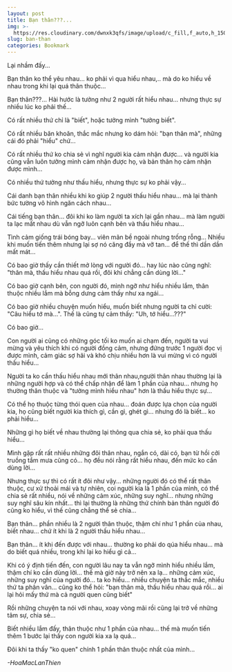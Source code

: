 ```yaml
---
layout: post
title: Bạn thân???...
img: >-
  https://res.cloudinary.com/dwnxk3qfs/image/upload/c_fill,f_auto,h_150,q_auto,w_150/v1577959718/tebisir_sop5kf.jpg
slug: ban-than
categories: Bookmark
---
```

Lại nhầm đấy...

Bạn thân ko thể yêu nhau... ko phải vì qua hiểu nhau,.. mà do ko hiểu về nhau trong khi lại quá thân thuộc...

Bạn thân???... Hài hước là tưởng như 2 người rất hiểu nhau... nhưng thực sự nhiều lúc ko phải thế...

Có rất nhiều thứ chỉ là "biết", hoặc tưởng mình "tưởng biết".

Có rất nhiều băn khoăn, thắc mắc nhưng ko dám hỏi: "bạn thân mà", những cái đó phải "hiểu" chứ...

Có rất nhiều thứ ko chia sẻ vì nghĩ người kia cảm nhận được... và người kia cũng vẫn luôn tưởng mình cảm nhận được họ, và bản thân họ cảm nhận được mình...

Có nhiều thứ tưởng như thấu hiểu, nhưng thực sự ko phải vậy...

Cái danh bạn thân nhiều khi ko giúp 2 người thấu hiểu nhau... mà lại thành bức tường vô hình ngăn cách nhau...

Cái tiếng bạn thân... đôi khi ko làm người ta xích lại gần nhau... mà làm người ta lạc mất nhau dù vẫn ngỡ luôn cạnh bên và thấu hiểu nhau...

Tình cảm giống trái bóng bay... viên mãn bề ngoài nhưng trống rỗng... Nhiều khi muốn tiến thêm nhưng lại sợ nó căng đầy mà vỡ tan... để thế thì dần dần mất mát...

Có bao giờ thấy cần thiết mở lòng với người đó... hay lúc nào cũng nghĩ: "thân mà, thấu hiểu nhau quá rồi, đôi khi chẳng cần dùng lời..."

Có bao giờ cạnh bên, con người đó, mình ngỡ như hiểu nhiều lắm, thân thuộc nhiều lắm mà bỗng dưng cảm thấy như xa ngái...

Có bao giờ nhiều chuyện muốn hiểu, muốn biết nhưng người ta chỉ cười: "Câu hiểu tớ mà...". Thế là cũng tự cảm thấy: "Uh, tớ hiểu...???"

Có bao giờ...

Con người ai cũng có những góc tối ko muốn ai chạm đến, người ta vui mừng và yêu thích khi có người đồng cảm, nhưng đứng trước 1 người đọc vị được mình, cảm giác sợ hãi và khó chịu nhiều hơn là vui mừng vì có người thấu hiểu...

Người ta ko cần thấu hiểu nhau mới thân nhau,người thân nhau thường lại là những người hợp và có thể chấp nhận để làm 1 phần của nhau... nhưng họ thường thân thuộc và "tưởng mình hiểu nhau" hơn là thấu hiểu thực sự...

Có thể họ thuộc từng thói quen của nhau... đoán được lựa chọn của người kia, họ cũng biết người kia thích gì, cần gì, ghét gì... nhưng đó là biết... ko phải hiểu...

Những gì họ biết về nhau thường lại thông qua chia sẻ, ko phải qua thấu hiểu...

Mình gặp rất rất nhiều những đôi thân nhau, ngắn có, dài có, bạn từ hồi cởi truồng tắm mưa cũng có... họ đều nói rằng rất hiểu nhau, đến mức ko cần dùng lời...

Nhưng thực sự thì có rất ít đôi như vậy... những người đó có thể rất thân thuộc, cư xử thoải mái và tự nhiên, coi người kia là 1 phần của mình, có thể chia sẻ rất nhiều, nói về những cảm xúc, những suy nghĩ... nhưng những suy nghĩ sâu kín nhất... thì lại thường là những thứ chính bản thân người đó cũng ko hiểu, vì thế cũng chẳng thể sẻ chia...

Bạn thân... phần nhiều là 2 người thân thuộc, thậm chí như 1 phần của nhau, biết nhau... chứ ít khi là 2 người thấu hiểu nhau...

Bạn thân... ít khi đến được với nhau... thường ko phải do qúa hiểu nhau... mà do biết quá nhiều, trong khi lại ko hiểu gì cả...

Khi có ý định tiến đến, con người lâu nay ta vẫn ngỡ mình hiểu nhiều lắm, thậm chí ko cần dùng lời... thế mà giờ này trở nên xa lạ... những cảm xúc, những suy nghĩ của người đó... ta ko hiểu... nhiều chuyện ta thắc mắc, nhiều thứ ta phân vân... cũng ko thể hỏi: "bạn thân mà, thấu hiểu nhau quá rồi... ai lại hỏi mấy thứ mà cả người quen cũng biết"

Rồi những chuyện ta nói với nhau, xoay vòng mãi rồi cũng lại trở về những tâm sự, chia sẻ...

Biết nhiều lắm đấy, thân thuộc như 1 phần của nhau... thế mà muốn tiến thêm 1 bước lại thấy con người kia xa lạ quá...

Đôi khi ta thấy "ko quen" chính 1 phần thân thuộc nhất của mình...

*\-HoaMacLanThien*
